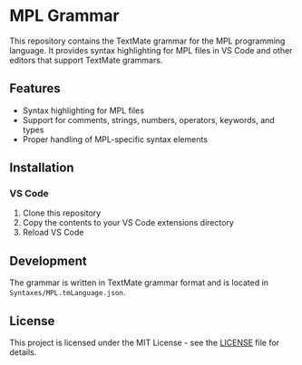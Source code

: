 # MPL Grammar

This repository contains the TextMate grammar for the MPL programming language. It provides syntax highlighting for MPL files in VS Code and other editors that support TextMate grammars.

## Features

- Syntax highlighting for MPL files
- Support for comments, strings, numbers, operators, keywords, and types
- Proper handling of MPL-specific syntax elements

## Installation

### VS Code

1. Clone this repository
2. Copy the contents to your VS Code extensions directory
3. Reload VS Code

## Development

The grammar is written in TextMate grammar format and is located in `Syntaxes/MPL.tmLanguage.json`.

## License

This project is licensed under the MIT License - see the [LICENSE](LICENSE) file for details. 
